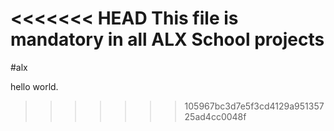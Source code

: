 <<<<<<< HEAD
This file is mandatory in all ALX School projects
=======
#alx

hello world.
>>>>>>> 105967bc3d7e5f3cd4129a95135725ad4cc0048f
